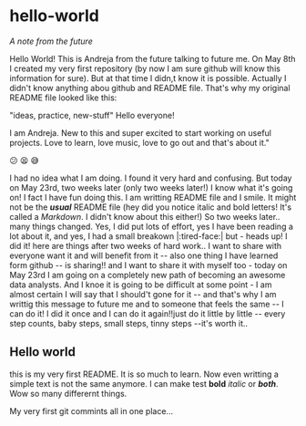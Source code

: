 # hello-world
*A note from the future*

Hello World! This is Andreja from the future talking to future me. 
On May 8th I created my very first repository (by now I am sure github will know this information for sure). But at that time I didn,t know it is possible. Actually I didn't know anything abou github and README file. That's why my original README file looked like this:  

"ideas, practice, new-stuff"
Hello everyone! 

I am Andreja. New to this and super excited to start working on useful projects.
Love to learn, love music, love to go out and that's about it."

:confused: :tired_face: :sweat_smile:



I had no idea what I am doing. I found it very hard and confusing. But today on May 23rd, two weeks later (only two weeks later!) I know what it's going on! I fact I have fun doing this. I am writting README file and I smile. It might not be the ***usual*** README file (hey did you notice italic and bold letters! It's called a *Markdown*. I didn't know about this either!) So two weeks later.. many things changed. Yes, I did put lots of effort, yes I have been reading a lot about it, and yes, I had a small breakown |:tired-face:| 
but - heads up! I did it! here are things after two weeks of hard work.. I want to share with everyone want it and will benefit from it -- also one thing I have learned form github -- is sharing!! and I want to share it with myself too - today on May 23rd I am going on a completely new path of becoming an awesome data analysts. And I knoe it is going to be difficult at some point - I am almost certain I will say that I should't gone for it -- and that's why I am writtig this message to future me and to someone that feels the same -- I can do it! I did it once and I can do it again!!just do it little by little -- every step counts, baby steps, small steps, tinny steps --it's worth it..

  <h2> Hello world </h2>
 
 this is my very first README. It is so much to learn. Now even writting a simple text is not the same anymore.
 I can make test **bold** *italic* or ***both***. Wow so many differernt things.
   
 My very first git commints all in one place...
